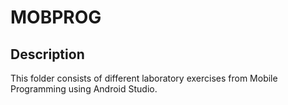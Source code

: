 # MOBPROG

## Description
This folder consists of different laboratory exercises from Mobile Programming using Android Studio.
